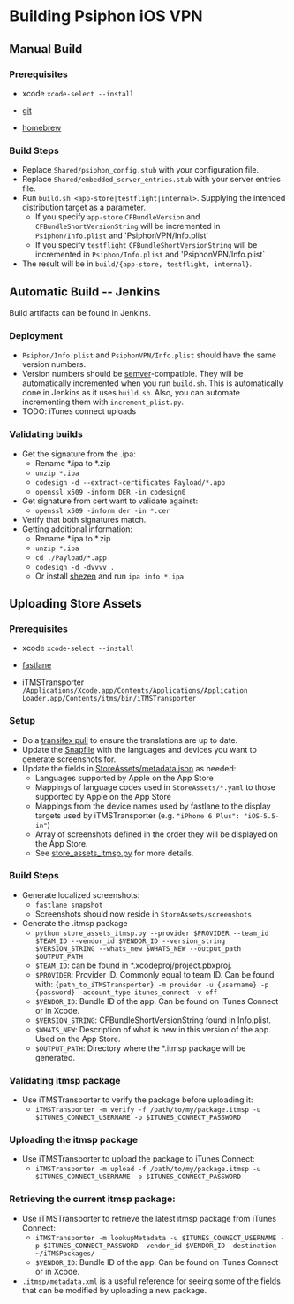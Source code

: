 # Building Psiphon iOS VPN

## Manual Build

### Prerequisites
* xcode `xcode-select --install`

* [git](https://git-scm.com/download/mac)

* [homebrew](http://brew.sh/)

### Build Steps
* Replace `Shared/psiphon_config.stub` with your configuration file.
* Replace `Shared/embedded_server_entries.stub` with your server entries file.
* Run `build.sh <app-store|testflight|internal>`. Supplying the intended distribution target as a parameter.
  - If you specify `app-store` `CFBundleVersion` and `CFBundleShortVersionString` will be incremented in `Psiphon/Info.plist` and 'PsiphonVPN/Info.plist`
  - If you specify `testflight` `CFBundleShortVersionString` will be incremented in `Psiphon/Info.plist` and 'PsiphonVPN/Info.plist`
* The result will be in `build/{app-store, testflight, internal}`.

## Automatic Build -- Jenkins
Build artifacts can be found in Jenkins.

### Deployment
* `Psiphon/Info.plist` and `PsiphonVPN/Info.plist` should have the same version numbers.
* Version numbers should be [semver](http://semver.org/)-compatible. They will be automatically incremented when you run `build.sh`. This is automatically done in Jenkins as it uses `build.sh`. Also, you can automate incrementing them with `increment_plist.py`.
* TODO: iTunes connect uploads

### Validating builds
* Get the signature from the .ipa:
  - Rename *.ipa to *.zip
  - `unzip *.ipa`
  - `codesign -d --extract-certificates Payload/*.app`
  - `openssl x509 -inform DER -in codesign0`
* Get signature from cert want to validate against:
  - `openssl x509 -inform der -in *.cer`
* Verify that both signatures match.
* Getting additional information:
  - Rename *.ipa to *.zip
  - `unzip *.ipa`
  - `cd ./Payload/*.app`
  - `codesign -d -dvvvv .`
  - Or install [shezen](https://github.com/nomad/shenzhen) and run `ipa info *.ipa`

## Uploading Store Assets

### Prerequisites
* xcode `xcode-select --install`

* [fastlane](https://github.com/fastlane/fastlane)

* iTMSTransporter `/Applications/Xcode.app/Contents/Applications/Application Loader.app/Contents/itms/bin/iTMSTransporter`

### Setup
* Do a [transifex pull](https://github.com/Psiphon-Inc/psiphon-ios-vpn/blob/master/README.md#i18nl10n) to ensure the
translations are up to date.
* Update the [Snapfile](https://github.com/Psiphon-Inc/psiphon-ios-vpn/blob/master/Snapfile) with the languages and
devices you want to generate screenshots for.
* Update the fields in [StoreAssets/metadata.json](https://github.com/Psiphon-Inc/psiphon-ios-vpn/blob/master/StoreAssets/metadata.json)
 as needed:
  - Languages supported by Apple on the App Store
  - Mappings of language codes used in `StoreAssets/*.yaml` to those supported by Apple on the App Store
  - Mappings from the device names used by fastlane to the display targets used by iTMSTransporter
   (e.g. `"iPhone 6 Plus": "iOS-5.5-in"`)
  - Array of screenshots defined in the order they will be displayed on the App Store.
  - See [store_assets_itmsp.py](https://github.com/Psiphon-Inc/psiphon-ios-vpn/blob/master/store_assets_itmsp.py) for more
  details.

### Build Steps
* Generate localized screenshots:
  - `fastlane snapshot`
  - Screenshots should now reside in `StoreAssets/screenshots`
* Generate the .itmsp package
  - `python store_assets_itmsp.py --provider $PROVIDER --team_id $TEAM_ID --vendor_id $VENDOR_ID
   --version_string $VERSION_STRING --whats_new $WHATS_NEW --output_path $OUTPUT_PATH`
  - `$TEAM_ID`: can be found in *.xcodeproj/project.pbxproj.
  - `$PROVIDER`: Provider ID. Commonly equal to team ID. Can be found with: `{path_to_iTMSTransporter} -m provider -u
   {username} -p {password} -account_type itunes_connect -v off`
  - `$VENDOR_ID`: Bundle ID of the app. Can be found on iTunes Connect or in Xcode.
  - `$VERSION_STRING`: CFBundleShortVersionString found in Info.plist.
  - `$WHATS_NEW`: Description of what is new in this version of the app. Used on the App Store.
  - `$OUTPUT_PATH`: Directory where the *.itmsp package will be generated.

### Validating itmsp package
* Use iTMSTransporter to verify the package before uploading it:
  - `iTMSTransporter -m verify -f /path/to/my/package.itmsp -u $ITUNES_CONNECT_USERNAME -p $ITUNES_CONNECT_PASSWORD`

### Uploading the itmsp package
* Use iTMSTransporter to upload the package to iTunes Connect:
  - `iTMSTransporter -m upload -f /path/to/my/package.itmsp -u $ITUNES_CONNECT_USERNAME -p $ITUNES_CONNECT_PASSWORD`

### Retrieving the current itmsp package:
* Use iTMSTransporter to retrieve the latest itmsp package from iTunes Connect:
  - `iTMSTransporter -m lookupMetadata -u $ITUNES_CONNECT_USERNAME -p $ITUNES_CONNECT_PASSWORD -vendor_id $VENDOR_ID
   -destination ~/iTMSPackages/`
  - `$VENDOR_ID`: Bundle ID of the app. Can be found on iTunes Connect or in Xcode.
* `.itmsp/metadata.xml` is a useful reference for seeing some of the fields that can be modified by uploading a new package.
